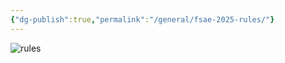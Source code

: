 ```yaml
---
{"dg-publish":true,"permalink":"/general/fsae-2025-rules/"}
---
```


![rules](https://docs.google.com/viewer?url=https://nfr-megathread-git-main-antonwalvoords-projects.vercel.app/img/FSAE_Rules_2025_V1.pdf)